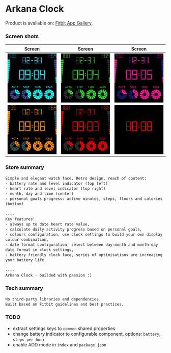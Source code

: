 # Arkana Clock

Product is available on: [Fitbit App Gallery](https://gallery.fitbit.com/details/999704aa-d10a-4a4d-b8c0-1fc116f87c78).

### Screen shots

|    Screen    |    Screen    |    Screen    |
| :----------: | :----------: | :----------: |
![screen1](./statics/versa-common-01.png) | ![screen2](./statics/versa-common-02.png) | ![screen2](./statics/versa-common-03.png)
![screen1](./statics/versa-common-04.png) | ![screen2](./statics/versa-common-05.png) | ![screen2](./statics/versa-common-06.png)

### Store summary
```
Simple and elegant watch face. Retro design, reach of content:
- battery rate and level indicator (top left)
- heart rate and level indicator (top right)
- month, day and time (center)
- personal goals progress: active minutes, steps, floors and calories (bottom)

----
Key features:
- always up to date heart rate value,
- calculate daily activity progress based on personal goals,
- colours configuration, use clock settings to build your own display colour combination,
- date format configuration, select between day-month and month-day date format in clock settings,
- battery friendly clock face, series of optimisations are increasing your battery life.

----
Arkana Clock - builded with passion :)
```

### Tech summary
```
No third-party libraries and dependencies.
Built based on Fitbit guidelines and best practices.
```

### TODO

- extract settings keys to `common` shared properties
- change battery indicator to configurable component, options: `battery`, `steps per hour`
- enable AOD mode in `index` and `package.json`
